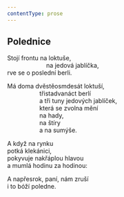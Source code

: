 ```yaml
---
contentType: prose
---
```


## Polednice

Stojí frontu na loktuše,  
                       na jedová jablíčka,  
rve se o poslední berli.

Má doma dvěstěosmdesát loktuší,  
                   třistadvanáct berlí  
                   a tři tuny jedových jablíček,  
                   která se zvolna mění  
                   na hady,  
                   na štíry  
                   a na sumýše.

A když na rynku  
potká klekánici,  
pokyvuje nakřáplou hlavou  
a mumlá hodinu za hodinou:

A napřesrok, paní, nám zruší  
i to bóží poledne.
